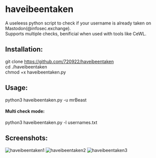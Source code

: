 # haveibeentaken
A useleess python script to check if your username is already taken on Mastodon(@infosec.exchange).<br>
Supports multiple checks, benificial when used with tools like CeWL.

## Installation:
git clone https://github.com/720922/haveibeentaken<br>
cd ./haveibeentaken<br>
chmod +x haveibeentaken.py

## Usage:
python3 haveibeentaken.py -u mrBeast

#### Multi check mode:
python3 haveibeentaken.py -l usernames.txt


## Screenshots:

![haveibeentaken1](https://user-images.githubusercontent.com/63975446/201478226-169d7fb9-ef65-4e3d-94e1-a0d928c66d44.png)
![haveibeentaken2](https://user-images.githubusercontent.com/63975446/201478230-1e953738-3587-451a-bc8c-c71ca60f7157.png)
![haveibeentaken3](https://user-images.githubusercontent.com/63975446/201478231-90894f01-29cf-45f2-b0a0-0d49b69f9252.png)
